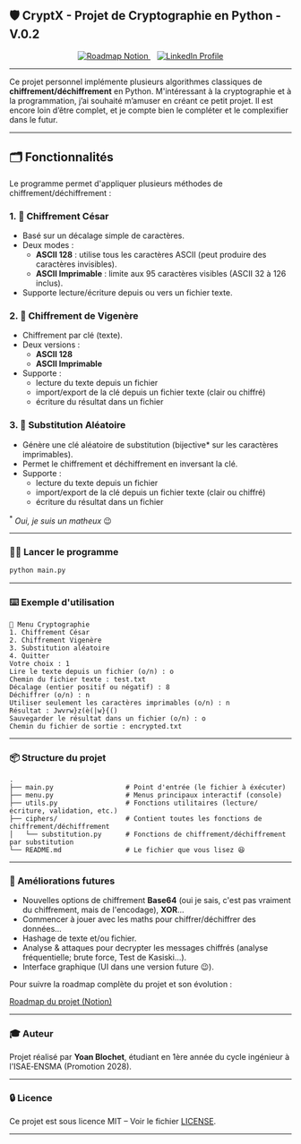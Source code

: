 ## 🛡️ CryptX - Projet de Cryptographie en Python - V.0.2

<p align="center">
  <a href="https://developing-draw-3a8.notion.site/23d4c7b38e608098a12ae04bac41f98f?v=23d4c7b38e6080d78566000ca677c614&pvs=74">
    <img src="https://img.shields.io/badge/📋_Roadmap-Notion-000000?style=for-the-badge&logo=notion&logoColor=white&labelColor=2F3437" alt="Roadmap Notion" />
  </a>
  &nbsp;&nbsp;
  <a href="https://www.linkedin.com/in/yoan-blochet">
    <img src="https://img.shields.io/badge/🤝_Connect-LinkedIn-0077B5?style=for-the-badge&logo=linkedin&logoColor=white&labelColor=0A66C2" alt="LinkedIn Profile" />
  </a>
</p>

---

Ce projet personnel implémente plusieurs algorithmes classiques de **chiffrement/déchiffrement** en Python.
M'intéressant à la cryptographie et à la programmation, j’ai souhaité m’amuser en créant ce petit projet. Il est encore loin d’être complet, et je compte bien le compléter et le complexifier dans le futur.

---

## 🗂️ Fonctionnalités

Le programme permet d'appliquer plusieurs méthodes de chiffrement/déchiffrement :

### 1. 🔁 Chiffrement César
- Basé sur un décalage simple de caractères.
- Deux modes :
  - **ASCII 128** : utilise tous les caractères ASCII (peut produire des caractères invisibles).
  - **ASCII Imprimable** : limite aux 95 caractères visibles (ASCII 32 à 126 inclus).
- Supporte lecture/écriture depuis ou vers un fichier texte.

### 2. 🔑 Chiffrement de Vigenère
- Chiffrement par clé (texte).
- Deux versions :
  - **ASCII 128**
  - **ASCII Imprimable**
- Supporte :
  - lecture du texte depuis un fichier
  - import/export de la clé depuis un fichier texte (clair ou chiffré)
  - écriture du résultat dans un fichier

### 3. 🎲 Substitution Aléatoire
- Génère une clé aléatoire de substitution (bijective* sur les caractères imprimables).
- Permet le chiffrement et déchiffrement en inversant la clé.
- Supporte :
  - lecture du texte depuis un fichier
  - import/export de la clé depuis un fichier texte (clair ou chiffré)
  - écriture du résultat dans un fichier

<sup>*</sup> *Oui, je suis un matheux* 😉

---

### 🧑‍💻 Lancer le programme

```bash
python main.py
```

---

### ⌨️ Exemple d'utilisation

```
🔐 Menu Cryptographie
1. Chiffrement César
2. Chiffrement Vigenère
3. Substitution aléatoire
4. Quitter
Votre choix : 1
Lire le texte depuis un fichier (o/n) : o
Chemin du fichier texte : test.txt
Décalage (entier positif ou négatif) : 8 
Déchiffrer (o/n) : n
Utiliser seulement les caractères imprimables (o/n) : n
Résultat : Jwvrw}z(è(|w}{()
Sauvegarder le résultat dans un fichier (o/n) : o
Chemin du fichier de sortie : encrypted.txt
```

---

### 📦 Structure du projet

```
.
├── main.py                  # Point d'entrée (le fichier à éxécuter)
├── menu.py                  # Menus principaux interactif (console)
├── utils.py                 # Fonctions utilitaires (lecture/écriture, validation, etc.)
├── ciphers/                 # Contient toutes les fonctions de chiffrement/déchiffrement
│   └── substitution.py      # Fonctions de chiffrement/déchiffrement par substitution
└── README.md                # Le fichier que vous lisez 😆
```

---

### 📆 Améliorations futures

* Nouvelles options de chiffrement **Base64** (oui je sais, c'est pas vraiment du chiffrement, mais de l'encodage), **XOR**...
* Commencer à jouer avec les maths pour chiffrer/déchiffrer des données...
* Hashage de texte et/ou fichier.
* Analyse & attaques pour decrypter les messages chiffrés (analyse fréquentielle; brute force, Test de Kasiski...).
* Interface graphique (UI dans une version future 😉).

Pour suivre la roadmap complète du projet et son évolution :

[Roadmap du projet (Notion)](https://developing-draw-3a8.notion.site/23d4c7b38e608098a12ae04bac41f98f?v=23d4c7b38e6080d78566000ca677c614&pvs=74)

---

### 🎓 Auteur

Projet réalisé par **Yoan Blochet**, étudiant en 1ère année du cycle ingénieur à l'ISAE‑ENSMA (Promotion 2028).

---

### 🔒 Licence
Ce projet est sous licence MIT – Voir le fichier [LICENSE](LICENSE).

---
